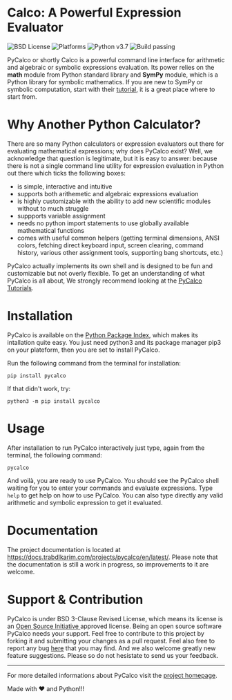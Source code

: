 # Calco: A Powerful Expression Evaluator

![BSD License](https://img.shields.io/github/license/trabdlkarim/pycalco) ![Platforms](https://img.shields.io/powershellgallery/p/DNS.1.1.1.1)
![Python v3.7](https://img.shields.io/github/pipenv/locked/python-version/metabolize/rq-dashboard-on-heroku) ![Build passing](https://img.shields.io/github/workflow/status/actions/toolkit/Main%20workflow)


PyCalco or shortly Calco is a powerful command line interface for arithmetic and algebraic or symbolic expressions evaluation. Its power relies on the **math** module from Python standard library and **SymPy** module, which is a Python library for symbolic mathematics. If you are new to SymPy or symbolic computation, start with their [tutorial](https://docs.sympy.org/latest/tutorial/index.html#tutorial), it is a great place where to start from.

# Why Another Python Calculator?
There are so many Python calculators or expression evaluators out there for evaluating mathematical expressions; why does PyCalco exist?
Well, we acknowledge that question is legitimate, but it is easy to answer: because there is not a single command line utility for expression evaluation in Python out there which ticks the following boxes:

- is simple, interactive and intuitive
- supports both arithemetic and algebraic expressions evaluation
- is highly customizable with the ability to add new scientific modules without to much struggle
- suppports variable assignment
- needs no python import statements to use globally available mathematical functions
- comes with useful common helpers (getting terminal dimensions, ANSI colors, fetching direct keyboard input, screen clearing, command history, various other assignment tools, supporting bang shortcuts, etc.)

PyCalco actually implements its own shell and is designed to be fun and customizable but not overly flexible. To get an understanding of what PyCalco is all about, We strongly recommend looking at the [PyCalco Tutorials](https://gh.trabdlkarim.com/pycalco/).

# Installation

PyCalco is available on the [Python Package Index](https://pypi.org/project/pycalco/), which makes its intallation quite easy.
You just need python3 and its package manager pip3 on your plateform, then you are set to install PyCalco.

Run the following command from the terminal for installation:

`pip install pycalco`

If that didn't work, try:

`python3 -m pip install pycalco`

# Usage

After installation to run PyCalco interactively just type, again from the terminal, the following command:

`pycalco`

And voilà, you are ready to use PyCalco. You should see the PyCalco shell waiting for you to enter your commands and evaluate expressions. Type `help` to get help on how to use PyCalco. You can also type directly any valid arithmetic and symbolic expression to get it evaluated.


# Documentation

The project documentation is located at <https://docs.trabdlkarim.com/projects/pycalco/en/latest/>. Please note that the documentation is still a work in progress, so improvements to it are welcome.

# Support & Contribution

PyCalco is under BSD 3-Clause Revised License, which means its license is an [Open Source Initiative ](https://opensource.org/) approved license. Being an open source software PyCalco needs your support. Feel free to contribute to this project by forking it and submitting your changes as a pull request. Feel also free to report any bug [here](https://github.com/trabdlkarim/pycalco/issues) that you may find. And we also welcome greatly new feature suggestions. 
Please so do not hesistate to send us your feedback.

---

For more detailed informations about PyCalco visit the [project homepage](https://gh.trabdlkarim.com/pycalco/).

Made with :heart: and Python!!!
